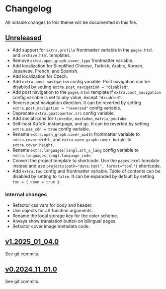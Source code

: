 # Changelog

All notable changes to this theme will be documented in this file.

## [Unreleased](https://codeberg.org/salif/linkita/compare/v1.2025_01_04.0..linkita)

- Add support for `extra.profile` frontmatter variable in the `pages.html` and `archive.html` templates.
- Remove `extra.open_graph.cover_type` frontmatter variable.
- Add localization for Simplified Chinese, Turkish, Arabic, Korean, Japanese, French, and Spanish.
- Add localization for Czech.
- Add `extra.post_navigation` config variable. Post navigation can be disabled by setting `extra.post_navigation = "disabled"`.
- Add post navigation to the `pages.html` template if `extra.post_navigation` config variable is set to any value, except `"disabled"`.
- Reverse post navigation direction. It can be reverted by setting `extra.post_navigation = "reversed"` config variable.
- Deprecate `extra.goatcounter.src` config variable.
- Add social icons for `linkedin`, `mastodon`, `matrix`, `youtube`.
- Self-host KaTeX, instantpage, and gc. It can be reverted by setting `extra.use_cdn = true` config variable.
- Rename `extra.open_graph.cover_width` frontmatter variable to `extra.cover.width`, and `extra.open_graph.cover_height` to `extra.cover.height`.
- Rename `extra.languages[lang].art_x_lang` config variable to `extra.languages[lang].language_code`.
- Convert the project template to shortcode. Use the `pages.html` template instead and use `projects(path="data.toml", format="toml")` shortcode.
- Add `extra.toc` config and frontmatter variable. Table of contents can be
 disabled by setting to `false`. It can be expanded by default by setting `toc = { open = true }`.

### Internal changes

- Refactor css vars for body and header.
- Use objects for JS function arguments.
- Rename the local storage key for the color scheme.
- Always show translation button on bilingual pages.
- Refactor cover image metadata code.

## [v1.2025_01_04.0](https://codeberg.org/salif/linkita/compare/v0.2024_11_01.0..v1.2025_01_04.0)

See git commits.

## [v0.2024_11_01.0](https://codeberg.org/salif/linkita/compare/e8746d1a74..v0.2024_11_01.0)

See git commits.
